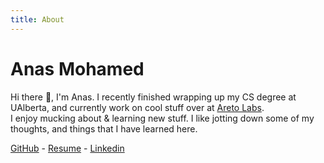 ```yaml
---
title: About
---
```


# Anas Mohamed

Hi there 👋, I'm Anas. I recently finished wrapping up my CS degree at UAlberta, and currently work on cool stuff over at [Areto Labs](https://www.aretolabs.com/).  
I enjoy mucking about & learning new stuff. I like jotting down some of my thoughts, and things that I have learned here.  

[GitHub](https://github.com/amohamed11/) - [Resume](https://raw.githubusercontent.com/amohamed11/amohamed.io/resume/Resume.pdf) - [Linkedin](https://www.linkedin.com/in/amohamed11/)
